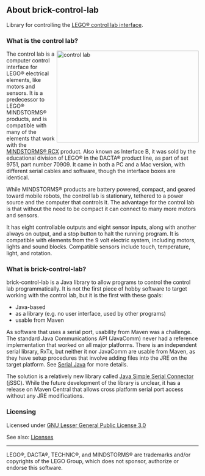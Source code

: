 ## About brick-control-lab

Library for controlling the [LEGO® control lab interface][1].

[1]: http://www.peeron.com/inv/sets/9751-1

### What is the control lab?

<a href="https://www.bricklink.com/catalogItemPic.asp?S=9751-1" class="nodecorate">
<img src="https://web.archive.org/web/20200103084341if_/https://www.bricklink.com/SL/9751-1.jpg" 
alt="control lab" align="right" width="372" height="240"/>
</a>

The control lab is a computer control interface for LEGO® electrical elements, like motors and sensors. It
is a predecessor to LEGO® MINDSTORMS® products, and is compatible with many of the elements that work with
the [MINDSTORMS® RCX][11] product. Also known as Interface&#160;B, it was sold by the educational division of LEGO®
in the DACTA® product line, as part of set 9751, part number 70909. It came in both a PC and a Mac version,
with different serial cables and software, though the interface boxes are identical.

While MINDSTORMS® products are battery powered, compact, and geared toward mobile robots, the control lab is
stationary, tethered to a power source and the computer that controls it. The advantage for the control lab
is that without the need to be compact it can connect to many more motors and sensors.

It has eight controllable outputs and eight sensor inputs, along with another always on output, and a stop
button to halt the running program. It is compatible with elements from the 9 volt electric system,
including motors, lights and sound blocks. Compatible sensors include touch, temperature, light, and rotation.

[9]: https://www.bricklink.com/SL/9751-1.jpg
[10]: https://www.bricklink.com/catalogItemPic.asp?S=9751-1
[11]: https://en.wikipedia.org/wiki/Lego_Mindstorms#RCX

### What is brick-control-lab?

brick-control-lab is a Java library to allow programs to control the control lab programmatically. It is not the first
piece of hobby software to target working with the control lab, but it is the first with these goals:

* Java-based
* as a library (e.g. no user interface, used by other programs)
* usable from Maven

As software that uses a serial port, usability from Maven was a challenge. The standard Java Communications API
(JavaComm) never had a reference implementation that worked on all major platforms. There is an independent serial
library, RxTx, but neither it nor JavaComm are usable from Maven, as they have setup procedures that involve adding
files into the JRE on the target platform. See [Serial Java][14] for more details.

The solution is a relatively new library called [Java Simple Serial Connector][15] (jSSC). While the future development
of the library is unclear, it has a release on Maven Central that allows cross platform serial port access without any
JRE modifications.

[14]: https://en.wikibooks.org/wiki/Serial_Programming/Serial_Java
[15]: https://github.com/scream3r/java-simple-serial-connector

### Licensing
Licensed under [GNU Lesser General Public License 3.0](https://www.gnu.org/licenses/lgpl-3.0.en.html)

See also: [Licenses](licenses.html)

---

LEGO®, DACTA®, TECHNIC®, and MINDSTORMS® are trademarks and/or copyrights of the LEGO Group,
which does not sponsor, authorize or endorse this software.
